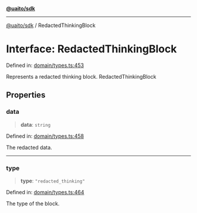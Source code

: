 [**@uaito/sdk**](../README.md)

***

[@uaito/sdk](../packages.md) / RedactedThinkingBlock

# Interface: RedactedThinkingBlock

Defined in: [domain/types.ts:453](https://github.com/elribonazo/uaito/blob/9ab1ff2aae36a9b426eb3035857a3fddbfc0ec37/packages/sdk/src/domain/types.ts#L453)

Represents a redacted thinking block.
 RedactedThinkingBlock

## Properties

### data

> **data**: `string`

Defined in: [domain/types.ts:458](https://github.com/elribonazo/uaito/blob/9ab1ff2aae36a9b426eb3035857a3fddbfc0ec37/packages/sdk/src/domain/types.ts#L458)

The redacted data.

***

### type

> **type**: `"redacted_thinking"`

Defined in: [domain/types.ts:464](https://github.com/elribonazo/uaito/blob/9ab1ff2aae36a9b426eb3035857a3fddbfc0ec37/packages/sdk/src/domain/types.ts#L464)

The type of the block.
